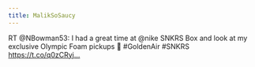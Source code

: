 ```yaml
---
title: MalikSoSaucy
---
```


RT @NBowman53: I had a great time at @nike SNKRS Box and look at my exclusive Olympic Foam pickups 👀 #GoldenAir #SNKRS https://t.co/q0zCRyj…